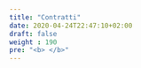 ```yaml
---
title: "Contratti"
date: 2020-04-24T22:47:10+02:00
draft: false
weight : 190
pre: "<b> </b>"
---
```

